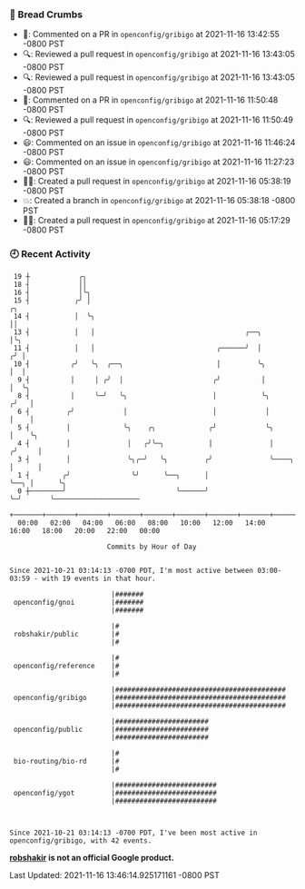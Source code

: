 ### 🍞 Bread Crumbs

 * 💬: Commented on a PR in  `openconfig/gribigo` at 2021-11-16 13:42:55 -0800 PST
 * 🔍: Reviewed a pull request in  `openconfig/gribigo` at 2021-11-16 13:43:05 -0800 PST
 * 🔍: Reviewed a pull request in  `openconfig/gribigo` at 2021-11-16 13:43:05 -0800 PST
 * 💬: Commented on a PR in  `openconfig/gribigo` at 2021-11-16 11:50:48 -0800 PST
 * 🔍: Reviewed a pull request in  `openconfig/gribigo` at 2021-11-16 11:50:49 -0800 PST
 * 😃: Commented on an issue in `openconfig/gribigo` at 2021-11-16 11:46:24 -0800 PST
 * 😃: Commented on an issue in `openconfig/gribigo` at 2021-11-16 11:27:23 -0800 PST
 * ✍🏼: Created a pull request in `openconfig/gribigo` at 2021-11-16 05:38:19 -0800 PST
 * 💥: Created a branch in `openconfig/gribigo` at 2021-11-16 05:38:18 -0800 PST
 * ✍🏼: Created a pull request in `openconfig/gribigo` at 2021-11-16 05:17:29 -0800 PST

### 🕘 Recent Activity
```
 19 ┼            ╭╮
 18 ┤            ││
 16 ┤            │╰╮
 15 ┤           ╭╯ │                                                         ╭╮
 14 ┤           │  ╰╮                                                        ││
 13 ┤           │   │                                     ╭──╮               │╰╮
 11 ┤           │   │                              ╭──────╯  │              ╭╯ │
 10 ┤          ╭╯   ╰╮  ╭──╮                       │         ╰╮             │  │
  9 ┤          │     │ ╭╯  │                      ╭╯          │             │  ╰╮
  8 ┤          │     ╰─╯   ╰╮                     │           ╰╮           ╭╯   │
  6 ┤         ╭╯            │                     │            │           │    │
  5 ┤         │             ╰╮    ╭╮             ╭╯            ╰╮          │    ╰╮
  4 ┤         │              │   ╭╯╰─╮           │              │         ╭╯     │
  3 ┤         │              ╰╮╭─╯   ╰╮         ╭╯              ╰────╮    │      │
  1 ┤        ╭╯               ╰╯      ╰──╮      │                    ╰──╮ │      ╰╮
  0 ┼────────╯                           ╰──────╯                       ╰─╯       ╰─────────────────────
    +───────+───────+───────+───────+───────+───────+───────+───────+───────+───────+───────+───────+────
  00:00   02:00   04:00   06:00   08:00   10:00   12:00   14:00   16:00   18:00   20:00   22:00   00:00   

						Commits by Hour of Day


Since 2021-10-21 03:14:13 -0700 PDT, I'm most active between 03:00-03:59 - with 19 events in that hour.

```



```
                         |#######
 openconfig/gnoi         |#######
                         |#######

                         |#
 robshakir/public        |#
                         |#

                         |#
 openconfig/reference    |#
                         |#

                         |##########################################
 openconfig/gribigo      |##########################################
                         |##########################################

                         |#######################
 openconfig/public       |#######################
                         |#######################

                         |#
 bio-routing/bio-rd      |#
                         |#

                         |#########################
 openconfig/ygot         |#########################
                         |#########################



Since 2021-10-21 03:14:13 -0700 PDT, I've been most active in openconfig/gribigo, with 42 events.

```
**[robshakir](mailto:robjs@google.com) is not an official Google product.**  


Last Updated: 2021-11-16 13:46:14.925171161 -0800 PST
